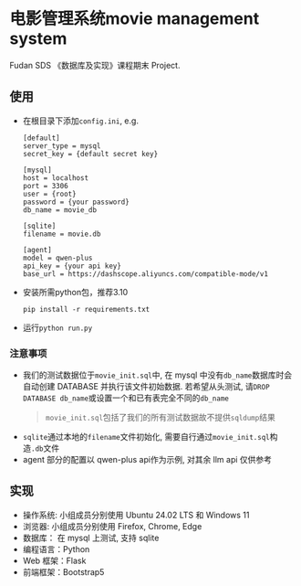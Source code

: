 # 电影管理系统movie management system

Fudan SDS 《数据库及实现》课程期末 Project.

## 使用
- 在根目录下添加`config.ini`, e.g.
    ```
    [default]
    server_type = mysql
    secret_key = {default secret key}

    [mysql]
    host = localhost
    port = 3306
    user = {root}
    password = {your password}
    db_name = movie_db

    [sqlite]
    filename = movie.db

    [agent]
    model = qwen-plus
    api_key = {your api key}
    base_url = https://dashscope.aliyuncs.com/compatible-mode/v1
    ```
- 安装所需python包，推荐3.10
    ```
    pip install -r requirements.txt
    ```
- 运行`python run.py`

### 注意事项
- 我们的测试数据位于`movie_init.sql`中, 在 mysql 中没有`db_name`数据库时会自动创建 DATABASE 并执行该文件初始数据. 若希望从头测试, 请`DROP DATABASE db_name`或设置一个和已有表完全不同的`db_name`
    > `movie_init.sql`包括了我们的所有测试数据故不提供`sqldump`结果
- `sqlite`通过本地的`filename`文件初始化, 需要自行通过`movie_init.sql`构造`.db`文件
- agent 部分的配置以 qwen-plus api作为示例, 对其余 llm api 仅供参考

## 实现
- 操作系统: 小组成员分别使用 Ubuntu 24.02 LTS 和 Windows 11 
- 浏览器: 小组成员分别使用 Firefox, Chrome, Edge
- 数据库： 在 mysql 上测试, 支持 sqlite
- 编程语言：Python
- Web 框架：Flask
- 前端框架：Bootstrap5

